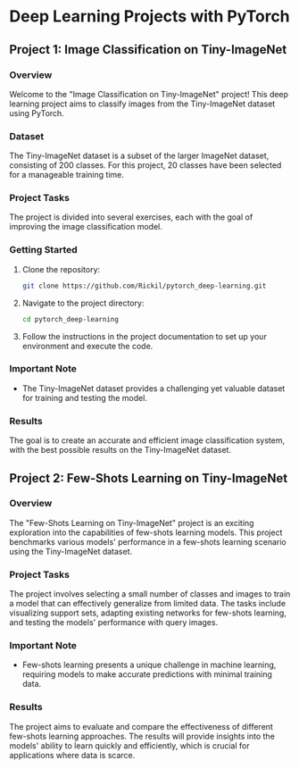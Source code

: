 # Deep Learning Projects with PyTorch

## Project 1: Image Classification on Tiny-ImageNet

### Overview

Welcome to the "Image Classification on Tiny-ImageNet" project! This deep learning project aims to classify images from the Tiny-ImageNet dataset using PyTorch.

### Dataset

The Tiny-ImageNet dataset is a subset of the larger ImageNet dataset, consisting of 200 classes. For this project, 20 classes have been selected for a manageable training time.

### Project Tasks

The project is divided into several exercises, each with the goal of improving the image classification model.

### Getting Started

1. Clone the repository:
   ```bash
   git clone https://github.com/Rickil/pytorch_deep-learning.git
   ```

2. Navigate to the project directory:
   ```bash
   cd pytorch_deep-learning
   ```

3. Follow the instructions in the project documentation to set up your environment and execute the code.

### Important Note

- The Tiny-ImageNet dataset provides a challenging yet valuable dataset for training and testing the model.

### Results

The goal is to create an accurate and efficient image classification system, with the best possible results on the Tiny-ImageNet dataset.


## Project 2: Few-Shots Learning on Tiny-ImageNet

### Overview

The "Few-Shots Learning on Tiny-ImageNet" project is an exciting exploration into the capabilities of few-shots learning models. This project benchmarks various models' performance in a few-shots learning scenario using the Tiny-ImageNet dataset.

### Project Tasks

The project involves selecting a small number of classes and images to train a model that can effectively generalize from limited data. The tasks include visualizing support sets, adapting existing networks for few-shots learning, and testing the models' performance with query images.

### Important Note

- Few-shots learning presents a unique challenge in machine learning, requiring models to make accurate predictions with minimal training data.

### Results

The project aims to evaluate and compare the effectiveness of different few-shots learning approaches. The results will provide insights into the models' ability to learn quickly and efficiently, which is crucial for applications where data is scarce.
